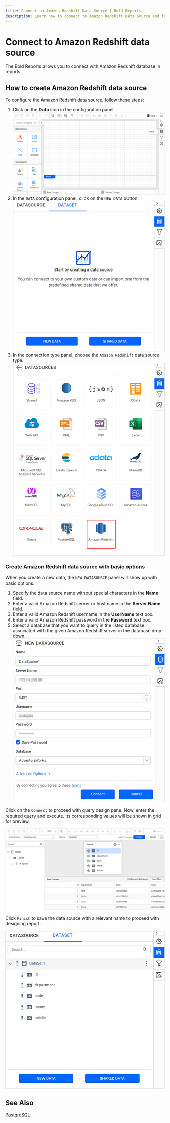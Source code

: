 ```yaml
---
title: Connect to Amazon Redshift Data Source | Bold Reports
description: Learn how to connect to Amazon Redshift Data Source and feed data to your RDL reports using Bold Reports Designer.
---
```


# Connect to Amazon Redshift data source

The Bold Reports allows you to connect with Amazon Redshift database in reports.

## How to create Amazon Redshift data source

To configure the Amazon Redshift data source, follow these steps:

1. Click on the **Data** icon in the configuration panel.
   ![Data icon configuration panel](/static/assets/on-premise/images/report-designer/manage-data/data-connectors/data-configuration-panel.png '#width=415px')
2. In the `DATA` configuration panel, click on the `NEW DATA` button.
   ![Data icon configuration panel](/static/assets/on-premise/images/report-designer/manage-data/data-connectors/new-data-button.png '#width=350px')
3. In the connection type panel, choose the `Amazon Redshift` data source type.
   ![Connection types panel](/static/assets/on-premise/images/report-designer/manage-data/amazon-redshift-data-source/connection-types.png '#width=350px')

### Create Amazon Redshift data source with basic options

When you create a new data, the `NEW DATASOURCE` panel will show up with basic options.

1. Specify the data source name without special characters in the **Name** field.
2. Enter a valid Amazon Redshift server or host name in the **Server Name** field.
3. Enter a valid Amazon Redshift username in the **UserName** text box.
4. Enter a valid Amazon Redshift password in the **Password** text box.
5. Select a database that you want to query in the listed database associated with the given Amazon Redshift server in the database drop-down.
   ![Web datasource properties](/static/assets/on-premise/images/report-designer/manage-data/amazon-redshift-data-source/basic-options.png '#width=350px')

Click on the `Connect` to proceed with query design pane. Now, enter the required query and execute. Its corresponding values will be shown in grid for preview.

![New connection panel](/static/assets/on-premise/images/report-designer/manage-data/amazon-redshift-data-source/execute-schema.png)

Click `Finish` to save the data source with a relevant name to proceed with designing report.

![New connection panel](/static/assets/on-premise/images/report-designer/manage-data/amazon-redshift-data-source/data-list.png '#width=350px')

## See Also

[PostgreSQL](./../../data-connectors/postgresql-data-source/)